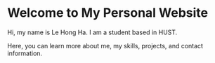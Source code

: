 <!DOCTYPE html>
<html>
<body>
    <h1>Welcome to My Personal Website</h1>
    <p>Hi, my name is Le Hong Ha. I am a student based in HUST.</p>
    <p>Here, you can learn more about me, my skills, projects, and contact information.</p>
    <!-- Add more sections and content as needed -->
</body>
</html>
